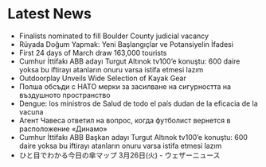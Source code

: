 # Latest News
-  Finalists nominated to fill Boulder County judicial vacancy
-  Rüyada Doğum Yapmak: Yeni Başlangıçlar ve Potansiyelin İfadesi
-  First 24 days of March draw 163,000 tourists
-  Cumhur İttifakı ABB adayı Turgut Altınok tv100’e konuştu: 600 daire yoksa bu iftirayı atanların onuru varsa istifa etmesi lazım
-  Outdoorplay Unveils Wide Selection of Kayak Gear
-  Полша обсъди с НАТО мерки за засилване на сигурността на въздушното пространство
-  Dengue: los ministros de Salud de todo el país dudan de la eficacia de la vacuna
-  Агент Чавеса ответил на вопрос, когда футболист вернется в расположение «Динамо»
-  Cumhur İttifakı ABB Başkan adayı Turgut Altınok tv100’e konuştu: 600 daire yoksa bu iftirayı atanların onuru varsa istifa etmesi lazım
-  ひと目でわかる今日の傘マップ 3月26日(火) - ウェザーニュース
